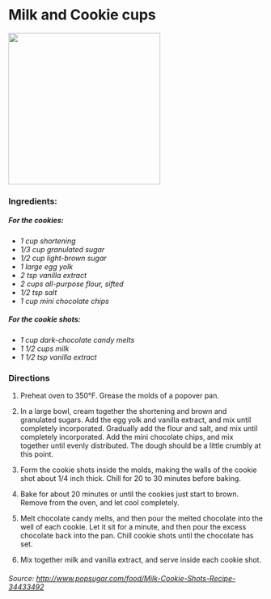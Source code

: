 # Milk and Cookie cups

<img src="http://i.imgur.com/swnqif6.jpg" width=300>

### Ingredients:

##### For the cookies:
*   *1 cup shortening*
*   *1/3 cup granulated sugar*
*   *1/2 cup light-brown sugar*
*   *1 large egg yolk*
*   *2 tsp vanilla extract*
*   *2 cups all-purpose flour, sifted*
*   *1/2 tsp salt*
*   *1 cup mini chocolate chips*

##### For the cookie shots:
*   *1 cup dark-chocolate candy melts*
*   *1 1/2 cups milk*
*   *1 1/2 tsp vanilla extract*

### Directions
1.  Preheat oven to 350°F. Grease the molds of a popover pan.

2.  In a large bowl, cream together the shortening and brown and granulated sugars. Add the egg yolk and vanilla extract, and mix until completely incorporated. Gradually add the flour and salt, and mix until completely incorporated. Add the mini chocolate chips, and mix together until evenly distributed. The dough should be a little crumbly at this point.

3.  Form the cookie shots inside the molds, making the walls of the cookie shot about 1/4 inch thick. Chill for 20 to 30 minutes before baking.

4.  Bake for about 20 minutes or until the cookies just start to brown. Remove from the oven, and let cool completely.

5.  Melt chocolate candy melts, and then pour the melted chocolate into the well of each cookie. Let it sit for a minute, and then pour the excess chocolate back into the pan. Chill cookie shots until the chocolate has set.

6.  Mix together milk and vanilla extract, and serve inside each cookie shot.

###### *Source: <http://www.popsugar.com/food/Milk-Cookie-Shots-Recipe-34433492>*
